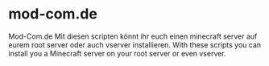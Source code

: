 # mod-com.de
Mod-Com.de
Mit diesen scripten könnt ihr euch einen minecraft server auf eurem root server oder auch vserver installieren.
With these scripts you can install you a Minecraft server on your root server or even vserver.
